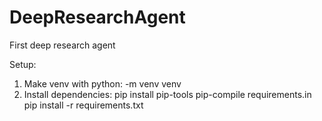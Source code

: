 # DeepResearchAgent
First deep research agent

Setup:
1. Make venv with python: -m venv venv
2. Install dependencies:
        pip install pip-tools
        pip-compile requirements.in
        pip install -r requirements.txt